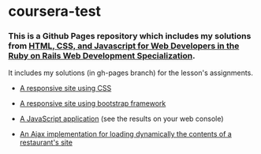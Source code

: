 # coursera-test

### This is a Github Pages repository which includes my solutions from [HTML, CSS, and Javascript for Web Developers in the Ruby on Rails Web Development Specialization](https://www.coursera.org/learn/html-css-javascript-for-web-developers).


It  includes my solutions (in gh-pages branch) for the lesson's assignments.
  - [A responsive site using CSS](https://michaelspets.github.io/coursera-test/module2-solution/)

  - [A responsive site using bootstrap framework](https://michaelspets.github.io/coursera-test/module3-solution/)

  - [A JavaScript application](https://michaelspets.github.io/coursera-test/module4-solution/) (see the results on your web console)

  - [An Ajax implementation for loading dynamically the contents of a restaurant's site](https://michaelspets.github.io/coursera-test/module4-solution/)

